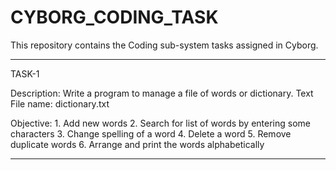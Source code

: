 # CYBORG_CODING_TASK
This repository contains the Coding sub-system tasks assigned in Cyborg.

*************************************************************

TASK-1

Description: Write a program to manage a file of words or dictionary.
Text File name: dictionary.txt

Objective:
	1.   Add new words
	2.  Search for list of words by entering some characters
	3. Change spelling of a word
	4.  Delete a word
	5.   Remove duplicate words
	6.  Arrange and print the words alphabetically

***************************************************************
